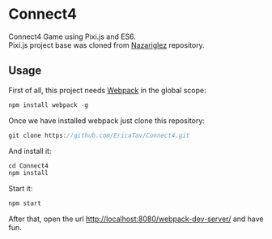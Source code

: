Connect4
=================

Connect4 Game using Pixi.js and ES6.
<br/> Pixi.js project base was cloned from [Nazariglez](https://github.com/Nazariglez/es6-pixi-bolierplate.git) repository.


## Usage
First of all, this project needs [Webpack](https://webpack.github.io/) in the global scope:

```js
npm install webpack -g
```

Once we have installed webpack just clone this repository:
```js
git clone https://github.com/EricaTav/Connect4.git
```

And install it:

```js
cd Connect4
npm install
```

Start it:
```js
npm start
```

After that, open the url [http://localhost:8080/webpack-dev-server/](http://localhost:8080/webpack-dev-server/) and have fun.
